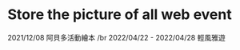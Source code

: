 Store the picture of all web event
=======================================
2021/12/08              阿貝多活動繪本 /br
2022/04/22 - 2022/04/28 輕風雅遊
